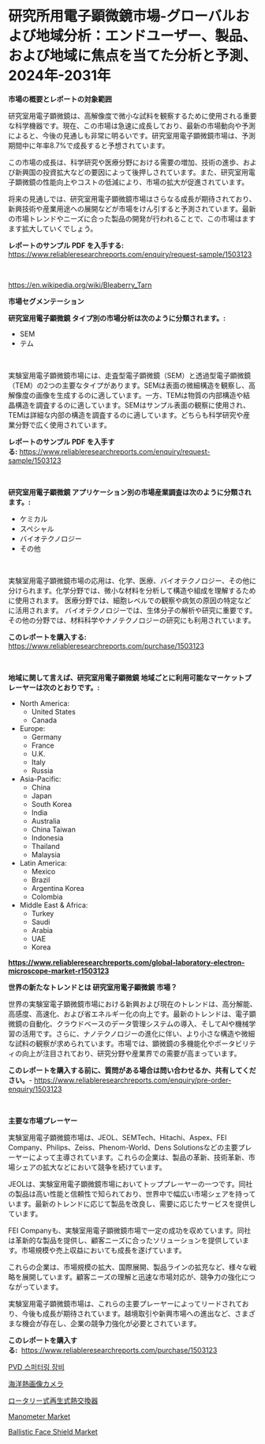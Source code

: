 <p><h1>研究所用電子顕微鏡市場-グローバルおよび地域分析：エンドユーザー、製品、および地域に焦点を当てた分析と予測、2024年-2031年</h1></p><p><strong>市場の概要とレポートの対象範囲</strong></p>
<p><p>研究室用電子顕微鏡は、高解像度で微小な試料を観察するために使用される重要な科学機器です。現在、この市場は急速に成長しており、最新の市場動向や予測によると、今後の見通しも非常に明るいです。研究室用電子顕微鏡市場は、予測期間中に年率8.7%で成長すると予想されています。</p><p>この市場の成長は、科学研究や医療分野における需要の増加、技術の進歩、および新興国の投資拡大などの要因によって後押しされています。また、研究室用電子顕微鏡の性能向上やコストの低減により、市場の拡大が促進されています。</p><p>将来の見通しでは、研究室用電子顕微鏡市場はさらなる成長が期待されており、新興技術や産業用途への展開などが市場をけん引すると予測されています。最新の市場トレンドやニーズに合った製品の開発が行われることで、この市場はますます拡大していくでしょう。</p></p>
<p><strong>レポートのサンプル PDF を入手する:</strong> <a href="https://www.reliableresearchreports.com/enquiry/request-sample/1503123">https://www.reliableresearchreports.com/enquiry/request-sample/1503123</a></p>
<p>&nbsp;</p>
<p><a href="https://en.wikipedia.org/wiki/Bleaberry_Tarn">https://en.wikipedia.org/wiki/Bleaberry_Tarn</a></p>
<p><strong>市場セグメンテーション</strong></p>
<p><strong>研究室用電子顕微鏡 タイプ別の市場分析は次のように分類されます。:</strong></p>
<p><ul><li>SEM</li><li>テム</li></ul></p>
<p>&nbsp;</p>
<p><p>実験室用電子顕微鏡市場には、走査型電子顕微鏡（SEM）と透過型電子顕微鏡（TEM）の2つの主要なタイプがあります。SEMは表面の微細構造を観察し、高解像度の画像を生成するのに適しています。一方、TEMは物質の内部構造や結晶構造を調査するのに適しています。SEMはサンプル表面の観察に使用され、TEMは詳細な内部の構造を調査するのに適しています。どちらも科学研究や産業分野で広く使用されています。</p></p>
<p><strong>レポートのサンプル PDF を入手する:</strong>&nbsp;<a href="https://www.reliableresearchreports.com/enquiry/request-sample/1503123">https://www.reliableresearchreports.com/enquiry/request-sample/1503123</a></p>
<p>&nbsp;</p>
<p><strong> 研究室用電子顕微鏡 アプリケーション別の市場産業調査は次のように分類されます。:</strong></p>
<p><ul><li>ケミカル</li><li>スペシャル</li><li>バイオテクノロジー</li><li>その他</li></ul></p>
<p>&nbsp;</p>
<p><p>実験室用電子顕微鏡市場の応用は、化学、医療、バイオテクノロジー、その他に分けられます。化学分野では、微小な材料を分析して構造や組成を理解するために使用されます。 医療分野では、細胞レベルでの観察や病気の原因の特定などに活用されます。 バイオテクノロジーでは、生体分子の解析や研究に重要です。 その他の分野では、材料科学やナノテクノロジーの研究にも利用されています。</p></p>
<p><strong>このレポートを購入する:</strong>&nbsp; <a href="https://www.reliableresearchreports.com/purchase/1503123">https://www.reliableresearchreports.com/purchase/1503123</a></p>
<p>&nbsp;</p>
<p><strong>地域に関して言えば、研究室用電子顕微鏡 地域ごとに利用可能なマーケットプレーヤーは次のとおりです。:</strong></p>
<p><ul>
    <li>
        North America:
        <ul>
            <li>United States</li>
            <li>Canada</li>
        </ul>
    </li>
    <li>
        Europe:
        <ul>
            <li>Germany</li>
            <li>France</li>
            <li>U.K.</li>
            <li>Italy</li>
            <li>Russia</li>
        </ul>
    </li>
    <li>
        Asia-Pacific:
        <ul>
            <li>China</li>
            <li>Japan</li>
            <li>South Korea</li>
            <li>India</li>
            <li>Australia</li>
            <li>China Taiwan</li>
            <li>Indonesia</li>
            <li>Thailand</li>
            <li>Malaysia</li>
        </ul>
    </li>
    <li>
        Latin America:
        <ul>
            <li>Mexico</li>
            <li>Brazil</li>
            <li>Argentina Korea</li>
            <li>Colombia</li>
        </ul>
    </li>
    <li>
        Middle East & Africa:
        <ul>
            <li>Turkey</li>
            <li>Saudi</li>
            <li>Arabia</li>
            <li>UAE</li>
            <li>Korea</li>
        </ul>
    </li>
    </ul></p>
<p><strong><a href="https://www.reliableresearchreports.com/global-laboratory-electron-microscope-market-r1503123">https://www.reliableresearchreports.com/global-laboratory-electron-microscope-market-r1503123</a></strong>&nbsp;</p>
<p><strong>世界の新たなトレンドとは 研究室用電子顕微鏡 市場？</strong></p>
<p><p>世界の実験室電子顕微鏡市場における新興および現在のトレンドは、高分解能、高感度、高速化、および省エネルギー化の向上です。最新のトレンドは、電子顕微鏡の自動化、クラウドベースのデータ管理システムの導入、そしてAIや機械学習の活用です。さらに、ナノテクノロジーの進化に伴い、より小さな構造や微細な試料の観察が求められています。市場では、顕微鏡の多機能化やポータビリティの向上が注目されており、研究分野や産業界での需要が高まっています。</p></p>
<p><strong>このレポートを購入する前に、質問がある場合は問い合わせるか、共有してください。</strong>- <a href="https://www.reliableresearchreports.com/enquiry/pre-order-enquiry/1503123">https://www.reliableresearchreports.com/enquiry/pre-order-enquiry/1503123</a></p>
<p>&nbsp;</p>
<p><strong>主要な市場プレーヤー</strong></p>
<p><p>実験室用電子顕微鏡市場は、JEOL、SEMTech、Hitachi、Aspex、FEI Company、Philips、Zeiss、Phenom-World、Dens Solutionsなどの主要プレーヤーによって主導されています。これらの企業は、製品の革新、技術革新、市場シェアの拡大などにおいて競争を続けています。</p><p>JEOLは、実験室用電子顕微鏡市場においてトッププレーヤーの一つです。同社の製品は高い性能と信頼性で知られており、世界中で幅広い市場シェアを持っています。最新のトレンドに応じて製品を改良し、需要に応じたサービスを提供しています。</p><p>FEI Companyも、実験室用電子顕微鏡市場で一定の成功を収めています。同社は革新的な製品を提供し、顧客ニーズに合ったソリューションを提供しています。市場規模や売上収益においても成長を遂げています。</p><p>これらの企業は、市場規模の拡大、国際展開、製品ラインの拡充など、様々な戦略を展開しています。顧客ニーズの理解と迅速な市場対応が、競争力の強化につながっています。</p><p>実験室用電子顕微鏡市場は、これらの主要プレーヤーによってリードされており、今後も成長が期待されています。越境取引や新興市場への進出など、さまざまな機会が存在し、企業の競争力強化が必要とされています。</p></p>
<p><strong>このレポートを購入する:</strong>&nbsp;&nbsp;<a href="https://www.reliableresearchreports.com/purchase/1503123">https://www.reliableresearchreports.com/purchase/1503123</a></p>
<p><p><a href="https://github.com/Madalyell456456/Market-Research-Report-List-2/blob/main/9626129149765.md">PVD 스퍼터링 장비</a></p><p><a href="https://github.com/schmahlson/Market-Research-Report-List-2/blob/main/9727178141939.md">海洋熱画像カメラ</a></p><p><a href="https://github.com/roulaayoub-saad/Market-Research-Report-List-1/blob/main/8617573141938.md">ロータリー式再生式熱交換器</a></p><p><a href="https://issuu.com/reportprime-2/docs/manometer-market-size-2030.pptx">Manometer Market</a></p><p><a href="https://github.com/yoshih12/Market-Research-Report-List-3/blob/main/ballistic-face-shield-market.md">Ballistic Face Shield Market</a></p></p>